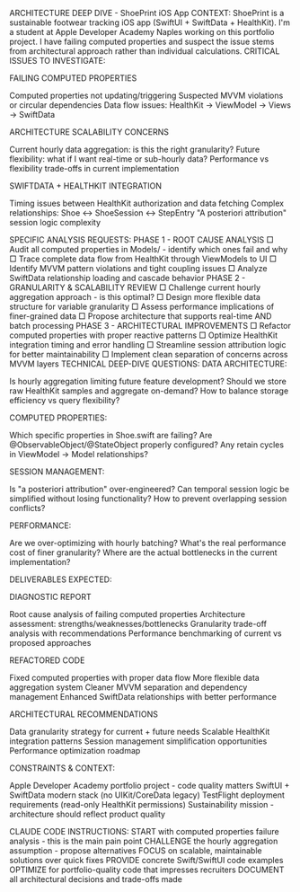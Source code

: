 ARCHITECTURE DEEP DIVE - ShoePrint iOS App
CONTEXT:
ShoePrint is a sustainable footwear tracking iOS app (SwiftUI + SwiftData + HealthKit). I'm a student at Apple Developer Academy Naples working on this portfolio project. I have failing computed properties and suspect the issue stems from architectural approach rather than individual calculations.
CRITICAL ISSUES TO INVESTIGATE:

FAILING COMPUTED PROPERTIES


Computed properties not updating/triggering
Suspected MVVM violations or circular dependencies
Data flow issues: HealthKit → ViewModel → Views → SwiftData


ARCHITECTURE SCALABILITY CONCERNS


Current hourly data aggregation: is this the right granularity?
Future flexibility: what if I want real-time or sub-hourly data?
Performance vs flexibility trade-offs in current implementation


SWIFTDATA + HEALTHKIT INTEGRATION


Timing issues between HealthKit authorization and data fetching
Complex relationships: Shoe ↔ ShoeSession ↔ StepEntry
"A posteriori attribution" session logic complexity

SPECIFIC ANALYSIS REQUESTS:
PHASE 1 - ROOT CAUSE ANALYSIS
□ Audit all computed properties in Models/ - identify which ones fail and why
□ Trace complete data flow from HealthKit through ViewModels to UI
□ Identify MVVM pattern violations and tight coupling issues
□ Analyze SwiftData relationship loading and cascade behavior
PHASE 2 - GRANULARITY & SCALABILITY REVIEW
□ Challenge current hourly aggregation approach - is this optimal?
□ Design more flexible data structure for variable granularity
□ Assess performance implications of finer-grained data
□ Propose architecture that supports real-time AND batch processing
PHASE 3 - ARCHITECTURAL IMPROVEMENTS
□ Refactor computed properties with proper reactive patterns
□ Optimize HealthKit integration timing and error handling
□ Streamline session attribution logic for better maintainability
□ Implement clean separation of concerns across MVVM layers
TECHNICAL DEEP-DIVE QUESTIONS:
DATA ARCHITECTURE:

Is hourly aggregation limiting future feature development?
Should we store raw HealthKit samples and aggregate on-demand?
How to balance storage efficiency vs query flexibility?

COMPUTED PROPERTIES:

Which specific properties in Shoe.swift are failing?
Are @ObservableObject/@StateObject properly configured?
Any retain cycles in ViewModel → Model relationships?

SESSION MANAGEMENT:

Is "a posteriori attribution" over-engineered?
Can temporal session logic be simplified without losing functionality?
How to prevent overlapping session conflicts?

PERFORMANCE:

Are we over-optimizing with hourly batching?
What's the real performance cost of finer granularity?
Where are the actual bottlenecks in the current implementation?

DELIVERABLES EXPECTED:

DIAGNOSTIC REPORT


Root cause analysis of failing computed properties
Architecture assessment: strengths/weaknesses/bottlenecks
Granularity trade-off analysis with recommendations
Performance benchmarking of current vs proposed approaches


REFACTORED CODE


Fixed computed properties with proper data flow
More flexible data aggregation system
Cleaner MVVM separation and dependency management
Enhanced SwiftData relationships with better performance


ARCHITECTURAL RECOMMENDATIONS


Data granularity strategy for current + future needs
Scalable HealthKit integration patterns
Session management simplification opportunities
Performance optimization roadmap

CONSTRAINTS & CONTEXT:

Apple Developer Academy portfolio project - code quality matters
SwiftUI + SwiftData modern stack (no UIKit/CoreData legacy)
TestFlight deployment requirements (read-only HealthKit permissions)
Sustainability mission - architecture should reflect product quality

CLAUDE CODE INSTRUCTIONS:
START with computed properties failure analysis - this is the main pain point
CHALLENGE the hourly aggregation assumption - propose alternatives
FOCUS on scalable, maintainable solutions over quick fixes
PROVIDE concrete Swift/SwiftUI code examples
OPTIMIZE for portfolio-quality code that impresses recruiters
DOCUMENT all architectural decisions and trade-offs made
